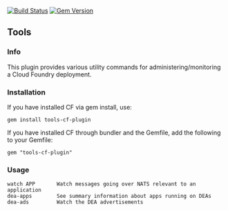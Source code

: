 [![Build Status](https://travis-ci.org/cloudfoundry/tools-cf-plugin.png)](https://travis-ci.org/cloudfoundry/tools-cf-plugin)
[![Gem Version](https://badge.fury.io/rb/tools-cf-plugin.png)](http://badge.fury.io/rb/tools-cf-plugin)

## Tools
### Info

This plugin provides various utility commands for administering/monitoring a Cloud Foundry deployment.

### Installation

If you have installed CF via gem install, use:
```
gem install tools-cf-plugin
```

If you have installed CF through bundler and the Gemfile, add the following to your Gemfile:
```
gem "tools-cf-plugin"
```

### Usage

```
watch APP       Watch messages going over NATS relevant to an application
dea-apps        See summary information about apps running on DEAs
dea-ads         Watch the DEA advertisements
```




